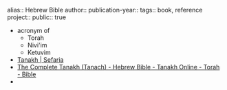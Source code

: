 alias:: Hebrew Bible
author::
publication-year::
tags:: book, reference
project:: 
public:: true
- acronym of
	- Torah
	- Nivi'im
	- Ketuvim
- [Tanakh | Sefaria](https://www.sefaria.org/texts/Tanakh)
- [The Complete Tanakh (Tanach) - Hebrew Bible - Tanakh Online - Torah - Bible](https://www.chabad.org/library/bible_cdo/aid/63255/jewish/The-Bible-with-Rashi.htm)
-